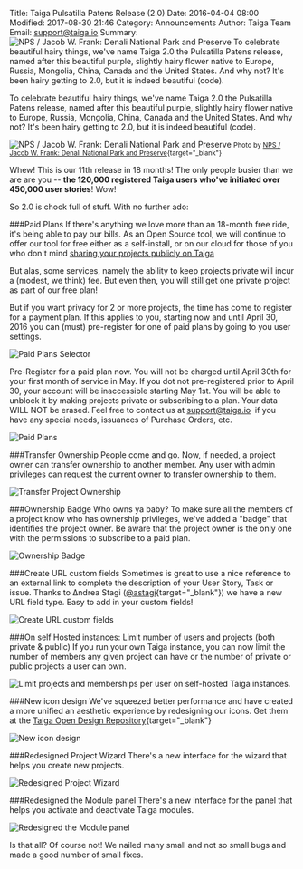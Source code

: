 Title: Taiga Pulsatilla Patens Release (2.0)
Date: 2016-04-04 08:00
Modified: 2017-08-30 21:46
Category: Announcements
Author: Taiga Team
Email: support@taiga.io
Summary: ![NPS / Jacob W. Frank: Denali National Park and Preserve]({filename}/images/2016-04-04_changelog200/pulsatilla_patens.jpg) To celebrate beautiful hairy things, we've name Taiga 2.0 the Pulsatilla Patens release, named after this beautiful purple, slightly hairy flower native to Europe, Russia, Mongolia, China, Canada and the United States. And why not? It's been hairy getting to 2.0, but it is indeed beautiful (code).

To celebrate beautiful hairy things, we've name Taiga 2.0 the Pulsatilla Patens release, named after this beautiful purple, slightly hairy flower native to Europe, Russia, Mongolia, China, Canada and the United States. And why not? It's been hairy getting to 2.0, but it is indeed beautiful (code).

![NPS / Jacob W. Frank: Denali National Park and Preserve]({filename}/images/2016-04-04_changelog200/pulsatilla_patens.jpg)
<small>Photo by [NPS / Jacob W. Frank: Denali National Park and Preserve](http://www.flickr.com/people/57557144@N06){target="_blank"}</small>

Whew! This is our 11th release in 18 months! The only people busier than we are are you -- **the 120,000 registered Taiga users who've initiated over 450,000 user stories**! Wow!

So 2.0 is chock full of stuff. With no further ado:

###Paid Plans
If there's anything we love more than an 18-month free ride, it's being able to pay our bills. As an Open Source tool, we will continue to offer our tool for free either as a self-install, or on our cloud for those of you who don't mind [sharing your projects publicly on Taiga](https://tree.taiga.io/discover)

But alas, some services, namely the ability to keep projects private will incur a (modest, we think) fee. But even then, you will still get one private project as part of our free plan!

But if you want privacy for 2 or more projects, the time has come to register for a payment plan. If this applies to you, starting now and until April 30, 2016 you can (must) pre-register for one of paid plans by going to you user settings.

![Paid Plans Selector]({filename}/images/2016-04-04_changelog200/paid_plans_selector.png)

Pre-Register for a paid plan now. You will not be charged until April 30th for your first month of service in May. If you dot not pre-registered prior to April 30, your account will be inaccessible starting May 1st. You will be able to unblock it by making projects private or subscribing to a plan. Your data WILL NOT be erased. Feel free to contact us at [support@taiga.io](mailto:support@taiga.io)  if you have any special needs, issuances of Purchase Orders, etc.

![Paid Plans]({filename}/images/2016-04-04_changelog200/paid_plans.png)

###Transfer Ownership
People come and go. Now, if needed, a project owner can transfer ownership to another member. Any user with admin privileges can request the current owner to transfer ownership to them.

![Transfer Project Ownership]({filename}/images/2016-04-04_changelog200/transfer.jpg)

###Ownership Badge
Who owns ya baby? To make sure all the members of a project know who has ownership privileges,  we've added a "badge" that identifies the project owner. Be aware that the project owner is the only one with the permissions to subscribe to a paid plan.

![Ownership Badge]({filename}/images/2016-04-04_changelog200/owner.jpg)

###Create URL custom fields
Sometimes is great to use a nice reference to an external link to complete the description of your User Story, Task or issue. Thanks to Δndrea Stagi ([@astagi](https://github.com/astagi){target="_blank"}) we have a new URL field type. Easy to add in your custom fields!

![Create URL custom fields]({filename}/images/2016-04-04_changelog200/custom_field.png)

###On self Hosted instances: Limit number of users and projects (both private & public)
If you run your own Taiga instance, you can now limit the number of members any given project can have or the number of private or public projects a user can own.

![Limit projects and memberships per user on self-hosted Taiga instances.]({filename}/images/2016-04-04_changelog200/limits.png)

###New icon design
We've squeezed better performance and have created a more unified an aesthetic experience by redesigning our icons. Get them at the [Taiga Open Design Repository](https://github.com/taigaio/taiga-design/tree/master/icons){target="_blank"}

![New icon design]({filename}/images/2016-04-04_changelog200/icons.jpg)

###Redesigned Project Wizard
There's a new interface for the wizard that helps you create new projects.

![Redesigned Project Wizard]({filename}/images/2016-04-04_changelog200/create.jpg)

###Redesigned the Module panel
There's a new interface for the panel that helps you activate and deactivate Taiga modules.

![Redesigned the Module panel]({filename}/images/2016-04-04_changelog200/modules.jpg)

Is that all? Of course not! We nailed many small and not so small bugs and made a good number of small fixes.
